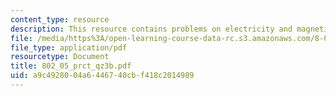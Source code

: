 ```yaml
---
content_type: resource
description: This resource contains problems on electricity and magnetism
file: /media/https%3A/open-learning-course-data-rc.s3.amazonaws.com/8-02x-physics-ii-electricity-magnetism-with-an-experimental-focus-spring-2005/a9c4928004a6446740cbf418c2014989_802_05_prct_qz3b.pdf
file_type: application/pdf
resourcetype: Document
title: 802_05_prct_qz3b.pdf
uid: a9c49280-04a6-4467-40cb-f418c2014989
---
```

